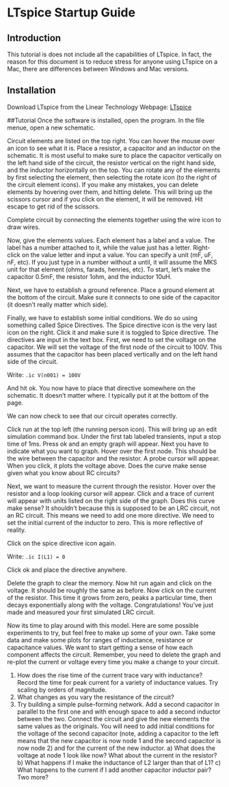 # LTspice Startup Guide
## Introduction
This tutorial is does not include all the capabilities of LTspice. In fact, the reason for this document is to reduce stress for anyone using LTspice on a Mac, there are differences between Windows and Mac versions.

## Installation
Download LTspice from the Linear Technology Webpage:
[LTspice](https://www.analog.com/en/design-center/design-tools-and-calculators/ltspice-simulator.html)

##Tutorial
Once the software is installed, open the program. In the file menue, open a new schematic.

Circuit elements are listed on the top right. You can hover the mouse over an icon to see what it is. Place a resistor, a capacitor and an inductor on the schematic. It is most useful to make sure to place the capacitor vertically on the left hand side of the circuit, the resistor vertical on the right hand side, and the inductor horizontally on the top. You can rotate any of the elements by first selecting the element, then selecting the rotate icon (to the right of the circuit element icons). If you make any mistakes, you can delete elements by hovering over them, and hitting delete. This will bring up the scissors cursor and if you
click on the element, it will be removed. Hit escape to get rid of the scissors.

Complete circuit by connecting the elements together using the wire icon to draw wires. 

Now, give the elements values. Each element has a label and a value. The label has a number attached to it, while the value just has a letter. Right-click on the value letter and input a value. You can specify a unit (mF, uF, nF, etc). If you just type in a number without a until, it will assume the MKS unit for that element (ohms, farads, henries, etc). To start, let’s make the capacitor 0.5mF, the resistor 1ohm, and the inductor 10uH. 

Next, we have to establish a ground reference. Place a ground element at the bottom of the circuit. Make sure it connects to one side of the capacitor (it doesn’t really matter which side). 

Finally, we have to establish some initial conditions. We do so using something called Spice Directives. The Spice directive icon is the very last icon on the right. Click it and make sure it is toggled to Spice directive. The directives are input in the text box. First, we need to set the voltage on the capacitor. We will set the voltage of the first node of the circuit to 100V. This assumes that the capacitor has been placed vertically and on the left hand side of the circuit.

Write:
`.ic V(n001) = 100V`

And hit ok. You now have to place that directive somewhere on the schematic. It doesn’t matter where. I typically put it at the bottom of the page.

We can now check to see that our circuit operates correctly.

Click run at the top left (the running person icon). This will bring up an edit simulation command box. Under the first tab labeled transients, input a stop time of 1ms. Press ok and an empty graph will appear. Next you have to indicate what you want to graph. Hover over the first node. This should be the wire between the capacitor and the resistor. A probe cursor will appear. When you click, it plots the voltage above. Does the curve make sense given what you know about RC circuits?

Next, we want to measure the current through the resistor. Hover over the resistor and a loop looking cursor will appear. Click and a trace of current will appear with units listed on the right side of the graph.
Does this curve make sense? It shouldn’t because this is supposed to be an LRC circuit, not an RC circuit. This means we need to add one more directive. We need to set the initial current of the inductor to zero. This is more reflective of reality. 

Click on the spice directive icon again.

Write:
`.ic I(L1) = 0`

Click ok and place the directive anywhere.

Delete the graph to clear the memory. Now hit run again and click on the voltage. It should be roughly the same as before. Now click on the current of the resistor. This time it grows from zero, peaks a particular time, then decays exponentially along with the voltage. Congratulations! You’ve just made and measured your first simulated LRC circuit.

Now its time to play around with this model. Here are some possible experiments to try, but feel free to make up some of your own. Take some data and make some plots for ranges of inductance, resistance or capacitance values. We want to start getting a sense of how each component affects the circuit. Remember, you need to delete the graph and re-plot the current or voltage every time you make a change to your circuit.

1) How does the rise time of the current trace vary with inductance? Record the time for peak current for a variety of inductance values. Try scaling by orders of magnitude.
2) What changes as you vary the resistance of the circuit?
3) Try building a simple pulse-forming network. Add a second capacitor in parallel to the first one and with enough space to add a second inductor between the two. Connect the circuit and give the new elements the same values as the originals. You will need to add initial conditions for the voltage of the second capacitor (note, adding a capacitor to the left means that the new capacitor is now node 1 and the second capacitor is now node 2) and for the current of the new inductor.
    a) What does the voltage at node 1 look like now? What about the current in the resistor?
    b) What happens if I make the inductance of L2 larger than that of L1?
    c) What happens to the current if I add another capacitor inductor pair? Two more?


